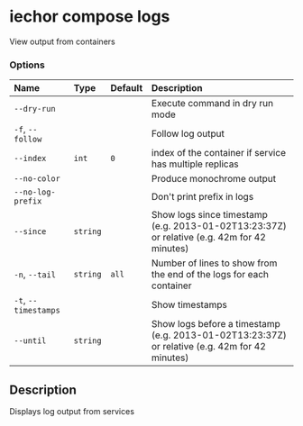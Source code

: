 # iechor compose logs

<!---MARKER_GEN_START-->
View output from containers

### Options

| Name                 | Type     | Default | Description                                                                                    |
|:---------------------|:---------|:--------|:-----------------------------------------------------------------------------------------------|
| `--dry-run`          |          |         | Execute command in dry run mode                                                                |
| `-f`, `--follow`     |          |         | Follow log output                                                                              |
| `--index`            | `int`    | `0`     | index of the container if service has multiple replicas                                        |
| `--no-color`         |          |         | Produce monochrome output                                                                      |
| `--no-log-prefix`    |          |         | Don't print prefix in logs                                                                     |
| `--since`            | `string` |         | Show logs since timestamp (e.g. 2013-01-02T13:23:37Z) or relative (e.g. 42m for 42 minutes)    |
| `-n`, `--tail`       | `string` | `all`   | Number of lines to show from the end of the logs for each container                            |
| `-t`, `--timestamps` |          |         | Show timestamps                                                                                |
| `--until`            | `string` |         | Show logs before a timestamp (e.g. 2013-01-02T13:23:37Z) or relative (e.g. 42m for 42 minutes) |


<!---MARKER_GEN_END-->

## Description

Displays log output from services
